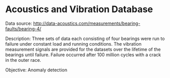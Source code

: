 # Acoustics and Vibration Database
Data source: http://data-acoustics.com/measurements/bearing-faults/bearing-4/ 

Description: 	Three sets of data each consisting of four bearings were run to failure under constant load and running conditions. 
The vibration measurement signals are provided for the datasets over the lifetime of the bearings until failure. Failure occurred 
after 100 million cycles with a crack in the outer race. 

Objective: Anomaly detection
